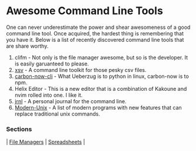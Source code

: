 # Awesome Command Line Tools

One can never underestimate the power and shear awesomeness of a good command line tool. Once acquired, the hardest thing is
remembering that you have it. Below is a list of recently discovered command line tools that are share worthy.

1. clifm - Not only is the file manager awesome, but so is the developer. It is easily garuanteed to please.
2. [xsv](https://github.com/BurntSushi/xsv) - A command line toolkit for those pesky csv files.
3. [carbon-now-cli](https://github.com/mixn/carbon-now-cli) - What Ueberzug is to python in linux, carbon-now is to npm.
4. Helix Editor - This is a new editor that is a combination of Kakoune and nvim rolled into one. I like it.
5. [jrnl](https://jrnl.sh) - A personal journal for the command line.
6. [Modern-Unix](https://github.com/ibraheemdev/modern-unix) - A list of modern programs with new features that can replace traditional
   unix commands.

### Sections

| [File Managers](file_managers) | [Spreadsheets](spreadsheet) |
